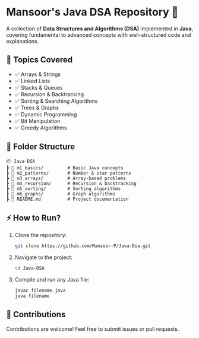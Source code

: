 
# Mansoor's  Java DSA Repository 🚀

A collection of **Data Structures and Algorithms (DSA)** implemented in **Java**, covering fundamental to advanced concepts with well-structured code and explanations.

## 📌 Topics Covered
- ✅ Arrays & Strings  
- ✅ Linked Lists  
- ✅ Stacks & Queues  
- ✅ Recursion & Backtracking  
- ✅ Sorting & Searching Algorithms  
- ✅ Trees & Graphs  
- ✅ Dynamic Programming  
- ✅ Bit Manipulation  
- ✅ Greedy Algorithms  

## 📂 Folder Structure
```
📦 Java-DSA  
┣ 📂 m1_basics/         # Basic Java concepts  
┣ 📂 m2_patterns/       # Number & star patterns  
┣ 📂 m3_arrays/         # Array-based problems  
┣ 📂 m4_recursion/      # Recursion & backtracking  
┣ 📂 m5_sorting/        # Sorting algorithms  
┣ 📂 m6_graphs/         # Graph algorithms  
┣ 📜 README.md          # Project documentation
```

## ⚡ How to Run?
1. Clone the repository:
   ```bash
   git clone https://github.com/Mansoor-P/Java-Dsa.git
   ```
2. Navigate to the project:
   ```bash
   cd Java-DSA
   ```
3. Compile and run any Java file:
   ```bash
   javac filename.java
   java filename
   ```

## 🤝 Contributions
Contributions are welcome! Feel free to submit issues or pull requests.
